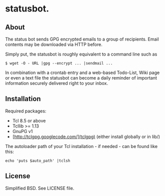 # statusbot.

## About

The status bot sends GPG encrypted emails to a group of recipients. Email contents may be downloaded via HTTP before.

Simply put, the statusbot is roughly equivalent to a command line such as

    $ wget -O - URL |gpg --encrypt ... |sendmail ...

In combination with a crontab entry and a web-based Todo-List, Wiki page or even a text file the statusbot can become a daily reminder of important information securely delivered right to your inbox.

## Installation

Required packages:

* Tcl 8.5 or above
* Tcllib >= 1.13
* GnuPG v1
* [http://tclgpg.googlecode.com/](tclgpg) (either install globally or in lib/)

The autoloader path of your Tcl installation - if needed - can be found like this:

    echo 'puts $auto_path' |tclsh

## License

Simplified BSD. See LICENSE file.
